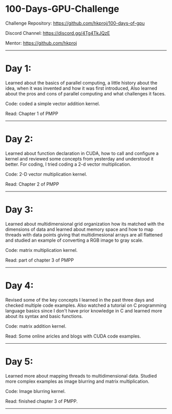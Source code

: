 # 100-Days-GPU-Challenge

Challenge Repository: https://github.com/hkproj/100-days-of-gpu

Discord Channel: https://discord.gg/4Tg4TkJQzE

Mentor: https://github.com/hkproj

---

# Day 1:
Learned about the basics of parallel computing, a little history about the idea, when it was invented and how it was first introduced, Also learned about the pros and cons of parallel computing and what challenges it faces.

Code:
coded a simple vector addition kernel.

Read:
Chapter 1 of PMPP

---

# Day 2:
Learned about function declaration in CUDA, how to call and configure a kernel and reviewed some concepts from yesterday and understood it better. For coding, I tried coding a 2-d vector multiplication.

Code:
2-D vector multiplication kernel.

Read:
Chapter 2 of PMPP

---

# Day 3:
Learned about multidimensional grid organization how its matched with the dimensions of data and learned about memory space and how to map  threads with data points giving that multidimesional arrays are all flattened and studied an example of converting a RGB image to gray scale.

Code:
matrix multiplication kernel.

Read:
part of chapter 3 of PMPP

---

# Day 4:
Revised some of the key concepts I learned in the past three days and checked multiple code examples. Also watched a tutorial on C programming language basics since I don't have prior knowledge in C and learned more about its syntax and basic functions.

Code:
matrix addition kernel.

Read:
Some online aricles and blogs with CUDA code examples.

---

# Day 5:
Learned more about mapping threads to multidimensional data.
Studied more complex examples as image blurring and matrix multiplication.

Code:
Image blurring kernel.

Read:
finished chapter 3 of PMPP.

---